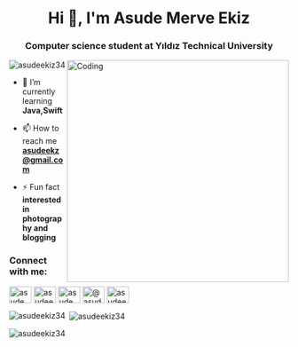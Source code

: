 <h1 align="center">Hi 👋, I'm Asude Merve Ekiz</h1>
<h3 align="center">Computer science student at Yıldız Technical University</h3>
<img align="right" alt="Coding" width="400" src="https://c.tenor.com/PP9v7VIs6R4AAAAd/scaler-create-impact.gif">

<p align="left"> <img src="https://komarev.com/ghpvc/?username=asudeekiz34&label=Profile%20views&color=0e75b6&style=flat" alt="asudeekiz34" /> </p>

- 🌱 I’m currently learning **Java,Swift**

- 📫 How to reach me **asudeekz@gmail.com**

- ⚡ Fun fact **interested in photography and blogging**

<h3 align="left">Connect with me:</h3>
<p align="left">
<a href="https://twitter.com/asudemerveekiz" target="blank"><img align="center" src="https://raw.githubusercontent.com/rahuldkjain/github-profile-readme-generator/master/src/images/icons/Social/twitter.svg" alt="asudemerveekiz" height="30" width="40" /></a>
<a href="https://linkedin.com/in/asudeekz" target="blank"><img align="center" src="https://raw.githubusercontent.com/rahuldkjain/github-profile-readme-generator/master/src/images/icons/Social/linked-in-alt.svg" alt="asudeekz" height="30" width="40" /></a>
<a href="https://instagram.com/asude.ekiz" target="blank"><img align="center" src="https://raw.githubusercontent.com/rahuldkjain/github-profile-readme-generator/master/src/images/icons/Social/instagram.svg" alt="asude.ekiz" height="30" width="40" /></a>
<a href="https://medium.com/@asudeekz" target="blank"><img align="center" src="https://raw.githubusercontent.com/rahuldkjain/github-profile-readme-generator/master/src/images/icons/Social/medium.svg" alt="@asudeekz" height="30" width="40" /></a>
<a href="https://www.hackerrank.com/asudeekz" target="blank"><img align="center" src="https://raw.githubusercontent.com/rahuldkjain/github-profile-readme-generator/master/src/images/icons/Social/hackerrank.svg" alt="asudeekz" height="30" width="40" /></a>
</p>

<p><img align="left" src="https://github-readme-stats.vercel.app/api/top-langs?username=asudeekiz34&show_icons=true&locale=en&layout=compact" alt="asudeekiz34" /></p>

<p>&nbsp;<img align="center" src="https://github-readme-stats.vercel.app/api?username=asudeekiz34&show_icons=true&locale=en" alt="asudeekiz34" /></p>

<p><img align="center" src="https://github-readme-streak-stats.herokuapp.com/?user=asudeekiz34&" alt="asudeekiz34" /></p>
